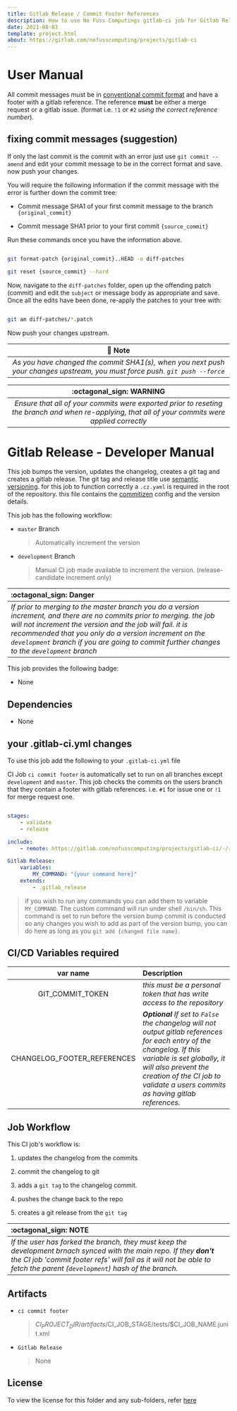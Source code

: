 ```yaml
---
title: Gitlab Release / Commit Footer References
description: How to use No Fuss Computings gitlab-ci job for Gitlab Releases and commit footer messages
date: 2021-08-03
template: project.html
about: https://gitlab.com/nofusscomputing/projects/gitlab-ci
---
```



# User Manual

All commit messages must be in [conventional commit format](https://www.conventionalcommits.org/en/v1.0.0/) and have a footer with a gitlab reference. The reference **must** be either a merge request or a gitlab issue. (format i.e. `!1` or `#2` *using the correct reference number*).


## fixing commit messages (suggestion)

If only the last commit is the commit with an error just use `git commit --amend` and edit your commit message to be in the correct format and save. now push your changes. 


You will require the following information if the commit message with the error is further down the commit tree:

 - Commit message SHA1 of your first commit message to the branch `{original_commit}`

 - Commit message SHA1 prior to your first commit `{source_commit}`

Run these commands once you have the information above.

``` bash

git format-patch {original_commit}..HEAD -o diff-patches

git reset {source_commit} --hard

```

Now, navigate to the `diff-patches` folder, open up the offending patch (commit) and edit the `subject` or message body as appropriate and save. Once all the edits have been done, re-apply the patches to your tree with:

``` bash

git am diff-patches/*.patch

```

Now push your changes upstream.

| :notebook_with_decorative_cover: Note  |
|:-----:|
|  *As you have changed the commit SHA1(s), when you next push your changes upstream, you must force push. `git push --force`*  |

| :octagonal_sign: **WARNING**  |
|:-----:|
|  *Ensure that all of your commits were exported prior to reseting the branch and when re-applying, that all of your commits were applied correctly*  |


# Gitlab Release - Developer Manual

This job bumps the version, updates the changelog, creates a git tag and creates a gitlab release. The git tag and release title use [semantic versioning](https://semver.org/). for this job to function correctly a `.cz.yaml` is required in the root of the repository. this file contains the [commitizen](https://github.com/commitizen-tools/commitizen) config and the version details. 

This job has the following workflow:

- `master` Branch
     > Automatically increment the version

- `development` Branch
     > Manual CI job made available to increment the version. (release-candidate increment only)

|  :octagonal_sign: Danger  |
|:----|
|  *If prior to merging to the master branch you do a version increment, and there are no commits prior to merging. the job will not increment the version and the job will fail. it is recommended that you only do a version increment on the `development` branch if you are going to commit further changes to the `development` branch*  |


This job provides the following badge:

- None

## Dependencies

- None

## your .gitlab-ci.yml changes

To use this job add the following to your `.gitlab-ci.yml` file

CI Job `ci commit footer` is automatically set to run on all branches except `development` and `master`. This job checks the commits on the users branch that they contain a footer with gitlab references. i.e. `#1` for issue one or `!1` for merge request one.

``` yaml

stages:
    - validate
    - release

include:
    - remote: https://gitlab.com/nofusscomputing/projects/gitlab-ci/-/raw/development/gitlab_release/.gitlab-ci.yml

Gitlab Release:
    variables:
        MY_COMMAND: "{your command here}"
    extends:
        - .gitlab_release

```

> if you wish to run any commands you can add them to variable `MY_COMMAND`. The custom command will run under shell `/bin/sh`. This command is set to run before the version bump commit is conducted so any changes you wish to add as part of the version bump, you can do here as long as you `git add {changed file name}`.


## CI/CD Variables required

| var name | Description |
|:----:|:----|
| GIT_COMMIT_TOKEN | *this must be a personal token that has write access to the repository* |
| CHANGELOG_FOOTER_REFERENCES |  ***Optional** If set to `False` the changelog will not output gitlab references for each entry of the changelog. If this variable is set globally, it will also prevent the creation of the CI job to validate a users commits as having gitlab references.*  |


## Job Workflow

This CI job's workflow is:

1. updates the changelog from the commits

1. commit the changelog to git

1. adds a `git tag` to the changelog commit. 

1. pushes the change back to the repo

1. creates a git release from the `git tag`

| :octagonal_sign: **NOTE** |
|:----|
| *If the user has forked the branch, they must keep the development brnach synced with the main repo. If they **don't** the CI job 'commit footer refs' will fail as it will not be able to fetch the parent (`development`) hash of the branch.* |


## Artifacts

- `ci commit footer`
    > $CI_PROJECT_DIR/artifacts/$CI_JOB_STAGE/tests/$CI_JOB_NAME.junit.xml

- `Gitlab Release`
    > None

## License

To view the license for this folder and any sub-folders, refer [here](https://gitlab.com/nofusscomputing/projects/gitlab-ci)

